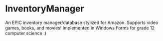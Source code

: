 # InventoryManager
An EPIC inventory manager/database stylized for Amazon. Supports video games, books, and movies! Implemented in Windows Forms for grade 12 computer science :)
